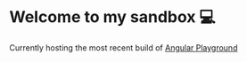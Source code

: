 # Welcome to my sandbox 💻 

Currently hosting the most recent build of [Angular Playground]('https://github.com/killian-sweeney/Angular-Playground')